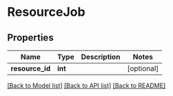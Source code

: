 # ResourceJob

## Properties
Name | Type | Description | Notes
------------ | ------------- | ------------- | -------------
**resource_id** | **int** |  | [optional] 

[[Back to Model list]](../README.md#documentation-for-models) [[Back to API list]](../README.md#documentation-for-api-endpoints) [[Back to README]](../README.md)


